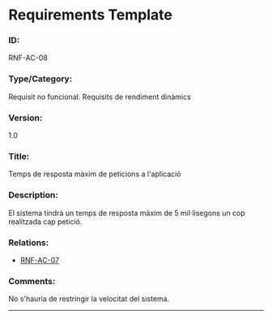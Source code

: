 # Requirements Template
### ID: 
RNF-AC-08
### Type/Category: 
Requisit no funcional. Requisits de rendiment dinàmics
### Version: 
1.0
### Title:
Temps de resposta màxim de peticions a l'aplicació
### Description: 
El sistema tindrà un temps de resposta màxim de 5 mil·lisegons un cop realitzada cap petició.
### Relations: 
* [RNF-AC-07](./RNF-AC-07.md)

### Comments: 
No s'hauria de restringir la velocitat del sistema.

---